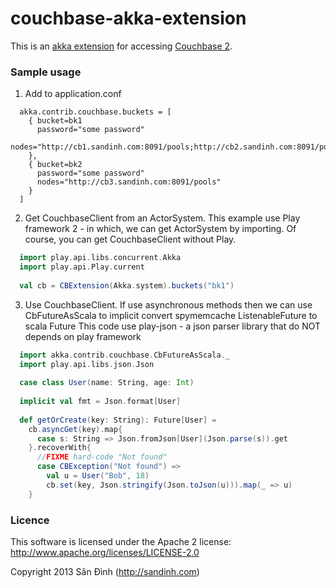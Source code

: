 couchbase-akka-extension
========================
This is an [akka extension](http://doc.akka.io/docs/akka/2.2.1/scala/extending-akka.html) for accessing [Couchbase 2](http://www.couchbase.com/).

### Sample usage
1. Add to application.conf
```
  akka.contrib.couchbase.buckets = [
    { bucket=bk1
      password="some password"
      nodes="http://cb1.sandinh.com:8091/pools;http://cb2.sandinh.com:8091/pools"
    },
    { bucket=bk2
      password="some password"
      nodes="http://cb3.sandinh.com:8091/pools"
    }
  ]
```
2. Get CouchbaseClient from an ActorSystem.
This example use Play framework 2 - in which, we can get ActorSystem by importing.
Of course, you can get CouchbaseClient without Play.
```scala
  import play.api.libs.concurrent.Akka
  import play.api.Play.current
  
  val cb = CBExtension(Akka.system).buckets("bk1")
```
3. Use CouchbaseClient.
If use asynchronous methods then we can use CbFutureAsScala
to implicit convert spymemcache ListenableFuture to scala Future
This code use play-json - a json parser library that do NOT depends on play framework
```scala
  import akka.contrib.couchbase.CbFutureAsScala._
  import play.api.libs.json.Json
  
  case class User(name: String, age: Int)
  
  implicit val fmt = Json.format[User]
  
  def getOrCreate(key: String): Future[User] =
    cb.asyncGet(key).map{
      case s: String => Json.fromJson[User](Json.parse(s)).get
    }.recoverWith{
      //FIXME hard-code "Not found"
      case CBException("Not found") =>
        val u = User("Bob", 18)
        cb.set(key, Json.stringify(Json.toJson(u))).map(_ => u)
    }
```

### Licence
This software is licensed under the Apache 2 license:
http://www.apache.org/licenses/LICENSE-2.0

Copyright 2013 Sân Đình (http://sandinh.com)
